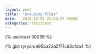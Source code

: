 ```yaml
---
layout: post
title:  "Grouping files"
date:   2015-12-01 21:30:27 +0100
categories: asciicast
---
```


<div class='asciicast-wrapper'>
    {% asciicast 30059 %}
</div>

<!--more-->

{% gist ryrych/e95ba23a5f71c93cfda4 %}
